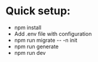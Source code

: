 # Quick setup:

- npm install
- Add .env file with configuration
- npm run migrate -- -n init
- npm run generate
- npm run dev
